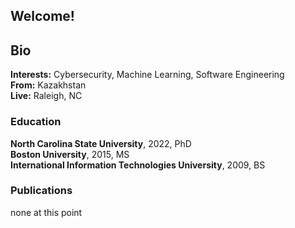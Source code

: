 ## Welcome!

## Bio
**Interests:** Cybersecurity, Machine Learning, Software Engineering  
**From:** Kazakhstan  
**Live:** Raleigh, NC  

### Education

**North Carolina State University**, 2022, PhD  
**Boston University**, 2015, MS  
**International Information Technologies University**, 2009, BS  

### Publications
none at this point


